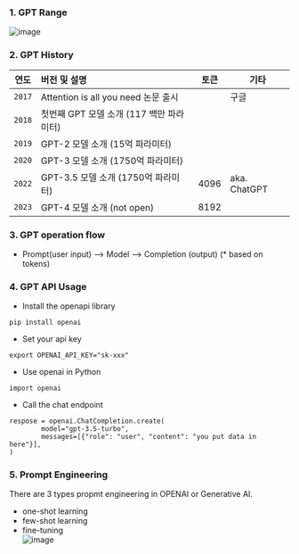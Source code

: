 ### 1. GPT Range
![image](https://github.com/khkwon01/AI-LLM/assets/8789421/8993e667-b7a7-478f-a993-229ffa1a8b60)

### 2. GPT History
| 연도 | 버전 및 설명 | 토큰 | 기타 |
|---|:---|---|---|
| `2017` | Attention is all you need 논문 출시 | |구글  | 
| `2018` | 첫번째 GPT 모델 소개 (117 백만 파라미터) | |  | 
| `2019` | GPT-2 모델 소개   (15억 파라미터)   | | | 
| `2020` | GPT-3 모델 소개   (1750억 파라미터) | |  | 
| `2022` | GPT-3.5 모델 소개 (1750억 파라미터) | 4096 | aka. ChatGPT  | 
| `2023` | GPT-4 모델 소개 (not open) | 8192 |  | 

### 3. GPT operation flow
- Prompt(user input) --> Model --> Completion (output) (* based on tokens)
  
### 4. GPT API Usage
- Install the openapi library
```
pip install openai
```
- Set your api key
```
export OPENAI_API_KEY="sk-xxx"
```
- Use openai in Python
```
import openai
```
- Call the chat endpoint
```
respose = openai.ChatCompletion.create(
        model="gpt-3.5-turbo",
        messages=[{"role": "user", "content": "you put data in here"}],
)
```

### 5. Prompt Engineering
There are 3 types propmt engineering in OPENAI or Generative AI.
- one-shot learning
- few-shot learning
- fine-tuning   
![image](https://github.com/khkwon01/AI-LLM/assets/8789421/84f7bc93-4d47-4c6d-8851-3702b602d087)

